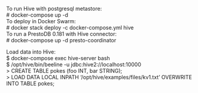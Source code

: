 <p class="has-line-data" data-line-start="0" data-line-end="6">To run Hive with postgresql metastore:<br>
# docker-compose up -d<br>
To deploy in Docker Swarm:<br>
# docker stack deploy -c docker-compose.yml hive<br>
To run a PrestoDB 0.181 with Hive connector:<br>
# docker-compose up -d presto-coordinator</p>
<p class="has-line-data" data-line-start="8" data-line-end="13">Load data into Hive:<br>
$ docker-compose exec hive-server bash<br>
$ /opt/hive/bin/beeline -u jdbc:hive2://localhost:10000<br>
&gt; CREATE TABLE pokes (foo INT, bar STRING);<br>
&gt; LOAD DATA LOCAL INPATH ‘/opt/hive/examples/files/kv1.txt’ OVERWRITE INTO TABLE pokes;</p>
